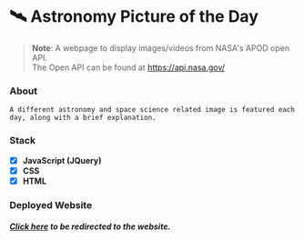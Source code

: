 # 🛰 Astronomy Picture of the Day 

> **Note**:
> A webpage to display images/videos from NASA's APOD open API.\
> The Open API can be found at https://api.nasa.gov/

### About 

 `A different astronomy and space science related image is featured each day, along with a brief explanation.`
###  Stack
- [x] **JavaScript (JQuery)**
- [x] **CSS**
- [x] **HTML**

### Deployed Website


##### [Click here](https://ellenmariadev.github.io/apodnasa-api/) to be redirected to the website.

